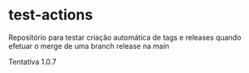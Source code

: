 # test-actions

Repositório para testar criação automática de tags e releases quando efetuar o merge de uma branch release na main

Tentativa 1.0.7
